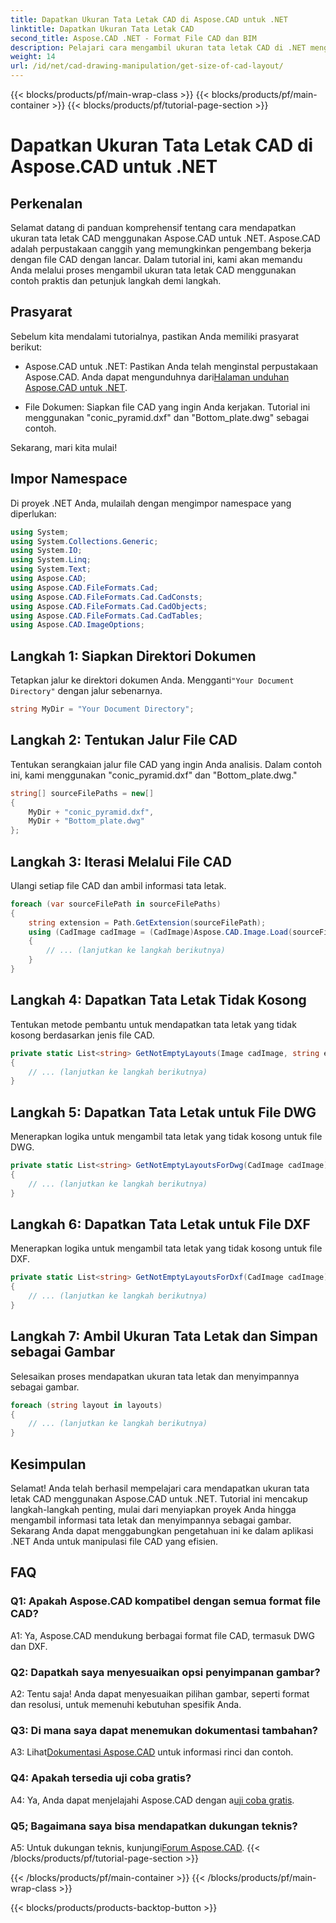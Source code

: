 ```yaml
---
title: Dapatkan Ukuran Tata Letak CAD di Aspose.CAD untuk .NET
linktitle: Dapatkan Ukuran Tata Letak CAD
second_title: Aspose.CAD .NET - Format File CAD dan BIM
description: Pelajari cara mengambil ukuran tata letak CAD di .NET menggunakan Aspose.CAD. Ikuti panduan langkah demi langkah kami untuk manipulasi file CAD yang efisien.
weight: 14
url: /id/net/cad-drawing-manipulation/get-size-of-cad-layout/
---
```


{{< blocks/products/pf/main-wrap-class >}}
{{< blocks/products/pf/main-container >}}
{{< blocks/products/pf/tutorial-page-section >}}

# Dapatkan Ukuran Tata Letak CAD di Aspose.CAD untuk .NET

## Perkenalan

Selamat datang di panduan komprehensif tentang cara mendapatkan ukuran tata letak CAD menggunakan Aspose.CAD untuk .NET. Aspose.CAD adalah perpustakaan canggih yang memungkinkan pengembang bekerja dengan file CAD dengan lancar. Dalam tutorial ini, kami akan memandu Anda melalui proses mengambil ukuran tata letak CAD menggunakan contoh praktis dan petunjuk langkah demi langkah.

## Prasyarat

Sebelum kita mendalami tutorialnya, pastikan Anda memiliki prasyarat berikut:

-  Aspose.CAD untuk .NET: Pastikan Anda telah menginstal perpustakaan Aspose.CAD. Anda dapat mengunduhnya dari[Halaman unduhan Aspose.CAD untuk .NET](https://releases.aspose.com/cad/net/).

- File Dokumen: Siapkan file CAD yang ingin Anda kerjakan. Tutorial ini menggunakan "conic_pyramid.dxf" dan "Bottom_plate.dwg" sebagai contoh.

Sekarang, mari kita mulai!

## Impor Namespace

Di proyek .NET Anda, mulailah dengan mengimpor namespace yang diperlukan:

```csharp
using System;
using System.Collections.Generic;
using System.IO;
using System.Linq;
using System.Text;
using Aspose.CAD;
using Aspose.CAD.FileFormats.Cad;
using Aspose.CAD.FileFormats.Cad.CadConsts;
using Aspose.CAD.FileFormats.Cad.CadObjects;
using Aspose.CAD.FileFormats.Cad.CadTables;
using Aspose.CAD.ImageOptions;
```

## Langkah 1: Siapkan Direktori Dokumen

 Tetapkan jalur ke direktori dokumen Anda. Mengganti`"Your Document Directory"` dengan jalur sebenarnya.

```csharp
string MyDir = "Your Document Directory";
```

## Langkah 2: Tentukan Jalur File CAD

Tentukan serangkaian jalur file CAD yang ingin Anda analisis. Dalam contoh ini, kami menggunakan "conic_pyramid.dxf" dan "Bottom_plate.dwg."

```csharp
string[] sourceFilePaths = new[]
{
    MyDir + "conic_pyramid.dxf",
    MyDir + "Bottom_plate.dwg"
};
```

## Langkah 3: Iterasi Melalui File CAD

Ulangi setiap file CAD dan ambil informasi tata letak.

```csharp
foreach (var sourceFilePath in sourceFilePaths)
{
    string extension = Path.GetExtension(sourceFilePath);
    using (CadImage cadImage = (CadImage)Aspose.CAD.Image.Load(sourceFilePath))
    {
        // ... (lanjutkan ke langkah berikutnya)
    }
}
```

## Langkah 4: Dapatkan Tata Letak Tidak Kosong

Tentukan metode pembantu untuk mendapatkan tata letak yang tidak kosong berdasarkan jenis file CAD.

```csharp
private static List<string> GetNotEmptyLayouts(Image cadImage, string extension)
{
    // ... (lanjutkan ke langkah berikutnya)
}
```

## Langkah 5: Dapatkan Tata Letak untuk File DWG

Menerapkan logika untuk mengambil tata letak yang tidak kosong untuk file DWG.

```csharp
private static List<string> GetNotEmptyLayoutsForDwg(CadImage cadImage)
{
    // ... (lanjutkan ke langkah berikutnya)
}
```

## Langkah 6: Dapatkan Tata Letak untuk File DXF

Menerapkan logika untuk mengambil tata letak yang tidak kosong untuk file DXF.

```csharp
private static List<string> GetNotEmptyLayoutsForDxf(CadImage cadImage)
{
    // ... (lanjutkan ke langkah berikutnya)
}
```

## Langkah 7: Ambil Ukuran Tata Letak dan Simpan sebagai Gambar

Selesaikan proses mendapatkan ukuran tata letak dan menyimpannya sebagai gambar.

```csharp
foreach (string layout in layouts)
{
    // ... (lanjutkan ke langkah berikutnya)
}
```

## Kesimpulan

Selamat! Anda telah berhasil mempelajari cara mendapatkan ukuran tata letak CAD menggunakan Aspose.CAD untuk .NET. Tutorial ini mencakup langkah-langkah penting, mulai dari menyiapkan proyek Anda hingga mengambil informasi tata letak dan menyimpannya sebagai gambar. Sekarang Anda dapat menggabungkan pengetahuan ini ke dalam aplikasi .NET Anda untuk manipulasi file CAD yang efisien.

## FAQ

### Q1: Apakah Aspose.CAD kompatibel dengan semua format file CAD?

A1: Ya, Aspose.CAD mendukung berbagai format file CAD, termasuk DWG dan DXF.

### Q2: Dapatkah saya menyesuaikan opsi penyimpanan gambar?

A2: Tentu saja! Anda dapat menyesuaikan pilihan gambar, seperti format dan resolusi, untuk memenuhi kebutuhan spesifik Anda.

### Q3: Di mana saya dapat menemukan dokumentasi tambahan?

 A3: Lihat[Dokumentasi Aspose.CAD](https://reference.aspose.com/cad/net/) untuk informasi rinci dan contoh.

### Q4: Apakah tersedia uji coba gratis?

 A4: Ya, Anda dapat menjelajahi Aspose.CAD dengan a[uji coba gratis](https://releases.aspose.com/).

### Q5; Bagaimana saya bisa mendapatkan dukungan teknis?

 A5: Untuk dukungan teknis, kunjungi[Forum Aspose.CAD](https://forum.aspose.com/c/cad/19).
{{< /blocks/products/pf/tutorial-page-section >}}

{{< /blocks/products/pf/main-container >}}
{{< /blocks/products/pf/main-wrap-class >}}

{{< blocks/products/products-backtop-button >}}
